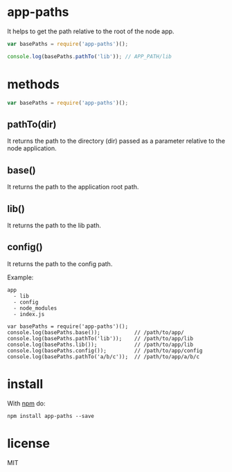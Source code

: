 # app-paths

It helps to get the path relative to the root of the node app.

```js
var basePaths = require('app-paths')();

console.log(basePaths.pathTo('lib')); // APP_PATH/lib
```

# methods

```js
var basePaths = require('app-paths')();
```

## pathTo(dir)

It returns the path to the directory (dir) passed as a parameter relative to the node application.

## base()

It returns the path to the application root path.

## lib()

It returns the path to the lib path.

## config()

It returns the path to the config path.

Example:
```
app
  - lib
  - config
  - node_modules
  - index.js
  
var basePaths = require('app-paths')();
console.log(basePaths.base());           // /path/to/app/
console.log(basePaths.pathTo('lib'));    // /path/to/app/lib
console.log(basePaths.lib());            // /path/to/app/lib
console.log(basePaths.config());         // /path/to/app/config
console.log(basePaths.pathTo('a/b/c'));  // /path/to/app/a/b/c
```

# install

With [npm](http://npmjs.org) do:

```
npm install app-paths --save
```
# license

MIT

